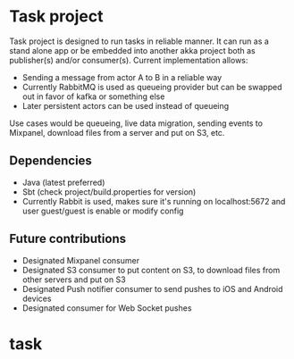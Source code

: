 # Task project

Task project is designed to run tasks in reliable manner.
It can run as a stand alone app or be embedded into another akka project both as publisher(s) and/or consumer(s). 
Current implementation allows:
 
 * Sending a message from actor A to B in a reliable way
 * Currently RabbitMQ is used as queueing provider but can be swapped out in favor of kafka or something else
 * Later persistent actors can be used instead of queueing

Use cases would be queueing, live data migration, sending events to Mixpanel, download files from a server and put on S3, etc.

## Dependencies

 * Java (latest preferred)
 * Sbt (check project/build.properties for version)
 * Currently Rabbit is used, makes sure it's running on localhost:5672 and user guest/guest is enable or modify config
 
## Future contributions

 * Designated Mixpanel consumer
 * Designated S3 consumer to put content on S3, to download files from other servers and put on S3
 * Designated Push notifier consumer to send pushes to iOS and Android devices  
 * Designated consumer for Web Socket pushes
# task
